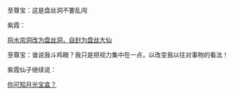 至尊宝：这是盘丝洞不要乱闯

紫霞：

[将水帘洞改为盘丝洞，自封为盘丝大仙](pansidong/pansidong.md)

至尊宝：谁说我斗鸡眼？我只是把视力集中在一点，以改变我以往对事物的看法！

紫霞仙子继续说：

[你可知月光宝盒？](../Xinyang/MyLoveStory.md)

